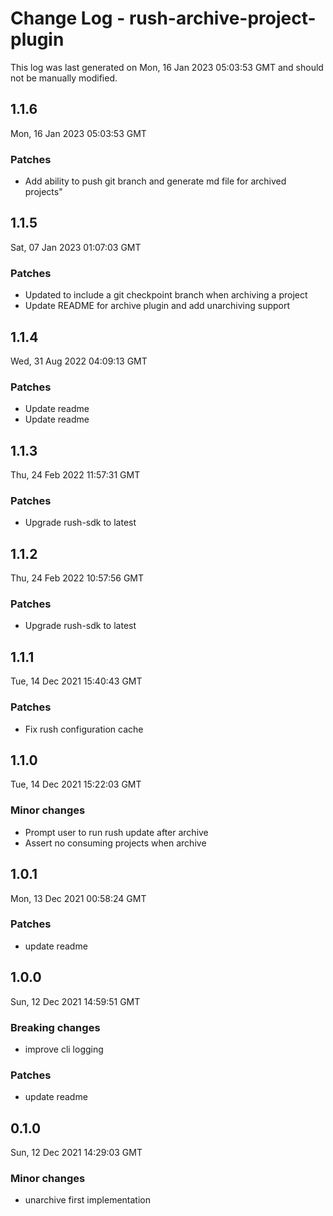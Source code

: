 # Change Log - rush-archive-project-plugin

This log was last generated on Mon, 16 Jan 2023 05:03:53 GMT and should not be manually modified.

## 1.1.6
Mon, 16 Jan 2023 05:03:53 GMT

### Patches

- Add ability to push git branch and generate md file for archived projects"

## 1.1.5
Sat, 07 Jan 2023 01:07:03 GMT

### Patches

- Updated to include a git checkpoint branch when archiving a project
- Update README for archive plugin and add unarchiving support

## 1.1.4
Wed, 31 Aug 2022 04:09:13 GMT

### Patches

- Update readme
- Update readme

## 1.1.3
Thu, 24 Feb 2022 11:57:31 GMT

### Patches

- Upgrade rush-sdk to latest

## 1.1.2
Thu, 24 Feb 2022 10:57:56 GMT

### Patches

- Upgrade rush-sdk to latest

## 1.1.1
Tue, 14 Dec 2021 15:40:43 GMT

### Patches

- Fix rush configuration cache

## 1.1.0
Tue, 14 Dec 2021 15:22:03 GMT

### Minor changes

- Prompt user to run rush update after archive
- Assert no consuming projects when archive

## 1.0.1
Mon, 13 Dec 2021 00:58:24 GMT

### Patches

- update readme

## 1.0.0
Sun, 12 Dec 2021 14:59:51 GMT

### Breaking changes

- improve cli logging

### Patches

- update readme

## 0.1.0
Sun, 12 Dec 2021 14:29:03 GMT

### Minor changes

- unarchive first implementation

